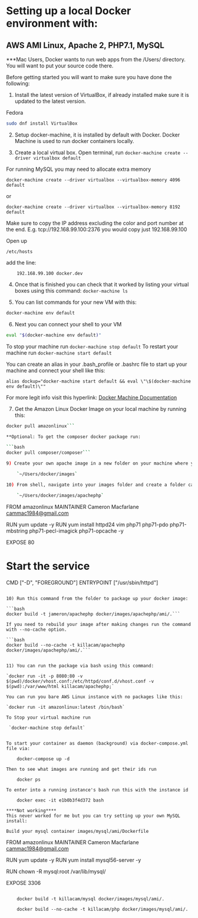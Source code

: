 # Setting up a local Docker environment with:
## AWS AMI Linux, Apache 2, PHP7.1, MySQL

***Mac Users, Docker wants to run web apps from the /Users/ directory. You will want to put your source code there.

Before getting started you will want to make sure you have done the following: 

1) Install the latest version of VirtualBox, if already installed make sure it is updated to the latest version.

Fedora
```bash
sudo dnf install VirtualBox
```

2) Setup docker-machine, it is installed by default with Docker. Docker Machine is used to run docker containers locally.

3) Create a local virtual box. Open terminal, run `docker-machine create --driver virtualbox default`

For running MySQL you may need to allocate extra memory

    docker-machine create --driver virtualbox --virtualbox-memory 4096 default

or

    docker-machine create --driver virtualbox --virtualbox-memory 8192 default

Make sure to copy the IP address excluding the color and port number at the end.  E.g. tcp://192.168.99.100:2376 you would copy just 192.168.99.100

Open up

    /etc/hosts

add the line:

```hosts
    192.168.99.100 docker.dev
```

4) Once that is finished you can check that it worked by listing your virtual boxes using this command: `docker-machine ls`

5) You can list commands for your new VM with this: 

```bash
docker-machine env default
```

6) Next you can connect your shell to your VM 

```bash 
eval "$(docker-machine env default)"
```

To stop your machine run `docker-machine stop default`
To restart your machine run `docker-machine start default`

You can create an alias in your .bash_profile or .bashrc file to start up your machine and connect your shell like this:

    alias dockup="docker-machine start default && eval \"\$(docker-machine env default)\""

For more legit info visit this hyperlink: [Docker Machine Documentation](https://docs.docker.com/machine/get-started/)

7) Get the Amazon Linux Docker Image on your local machine by running this:

```bash
docker pull amazonlinux```

**Optional: To get the composer docker package run: 

```bash
docker pull composer/composer```

9) Create your own apache image in a new folder on your machine where you want to store images. It can be anywhere, I put mine in my project webroot in a folder called docker and then images.

    `~/Users/docker/images`

10) From shell, navigate into your images folder and create a folder called apachephp. Then create a folder in the apachephp folder called ami(you might later want an Ubuntu apache image). Create a new file in the ami folder called Dockerfile and paste in the following:

    `~/Users/docker/images/apachephp`

```
FROM amazonlinux
MAINTAINER Cameron Macfarlane <cammac1984@gmail.com>

RUN yum update -y
RUN yum install httpd24 vim php71 php71-pdo php71-mbstring php71-pecl-imagick php71-opcache -y

EXPOSE 80

# Start the service
CMD ["-D", "FOREGROUND"]
ENTRYPOINT ["/usr/sbin/httpd"]
```

10) Run this command from the folder to package up your docker image:

```bash
docker build -t jameron/apachephp docker/images/apachephp/ami/.```

If you need to rebuild your image after making changes run the command with --no-cache option.

```bash
docker build --no-cache -t killacam/apachephp docker/images/apachephp/ami/.```


11) You can run the package via bash using this command:

`docker run -it -p 8080:80 -v $(pwd)/docker/vhost.conf:/etc/httpd/conf.d/vhost.conf -v $(pwd):/var/www/html killacam/apachephp;` 

You can run you bare AWS Linux instance with no packages like this:

`docker run -it amazonlinux:latest /bin/bash`

To Stop your virtual machine run

 `docker-machine stop default`


To start your container as daemon (background) via docker-compose.yml file via:

    docker-compose up -d

Then to see what images are running and get their ids run

    docker ps

To enter into a running instance's bash run this with the instance id

    docker exec -it e1b0b3f4d372 bash

****Not working****
This never worked for me but you can try setting up your own MySQL install:

Build your mysql container images/mysql/ami/Dockerfile

```
FROM amazonlinux
MAINTAINER Cameron Macfarlane <cammac1984@gmail.com>

RUN yum update -y
RUN yum install mysql56-server -y

RUN chown -R mysql:root /var/lib/mysql/

EXPOSE 3306
```

    docker build -t killacam/mysql docker/images/mysql/ami/.

    docker build --no-cache -t killacam/php docker/images/mysql/ami/.
